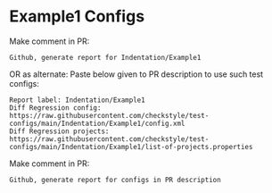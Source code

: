 # Example1 Configs
Make comment in PR:
```
Github, generate report for Indentation/Example1
```
OR as alternate:
Paste below given to PR description to use such test configs:
```
Report label: Indentation/Example1
Diff Regression config: https://raw.githubusercontent.com/checkstyle/test-configs/main/Indentation/Example1/config.xml
Diff Regression projects: https://raw.githubusercontent.com/checkstyle/test-configs/main/Indentation/Example1/list-of-projects.properties
```
Make comment in PR:
```
Github, generate report for configs in PR description
```

